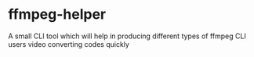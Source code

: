 # ffmpeg-helper
A small CLI tool which will help in producing different types of ffmpeg CLI users video converting codes quickly  

